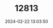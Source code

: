 ---
title: "12813"
category: "Tlacuatzin canescens"
draft: false
date: 2024-02-22 13:03:50
languages:
  English: ["Grayish Mouse Opossum"]
  French: ["Opossum-souris Cendré"]
---